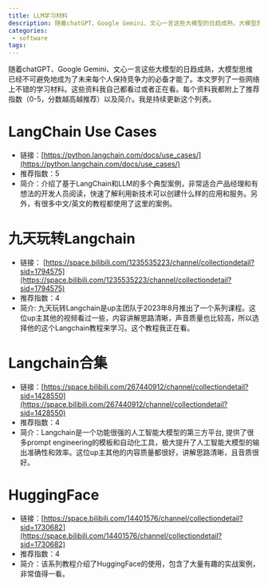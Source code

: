 ```yaml
---
title: LLM学习材料
description: 随着chatGPT、Google Gemini、文心一言这些大模型的日趋成熟，大模型思维已经不可避免地成为了未来每个人保持竞争力的必备才能了。本文罗列了一些网络上不错的学习材料。
categories:
 - software
tags:
---
```


随着chatGPT、Google Gemini、文心一言这些大模型的日趋成熟，大模型思维已经不可避免地成为了未来每个人保持竞争力的必备才能了。本文罗列了一些网络上不错的学习材料。这些资料我自己都看过或者正在看。每个资料我都附上了推荐指数（0-5，分数越高越推荐）以及简介。我是持续更新这个列表。

# LangChain Use Cases
- 链接：[https://python.langchain.com/docs/use_cases/](https://python.langchain.com/docs/use_cases/)
- 推荐指数：5
- 简介：介绍了基于LangChain和LLM的多个典型案例，非常适合产品经理和有想法的开发人员阅读，快速了解利用新技术可以创建什么样的应用和服务。另外，有很多中文/英文的教程都使用了这里的案例。

# 九天玩转Langchain
- 链接： [https://space.bilibili.com/1235535223/channel/collectiondetail?sid=1794575](https://space.bilibili.com/1235535223/channel/collectiondetail?sid=1794575)
- 推荐指数：4
- 简介: 九天玩转Langchain是up主团队于2023年8月推出了一个系列课程。这位up主其他的视频看过一些，内容讲解思路清晰，声音质量也比较高，所以选择他的这个Langchain教程来学习。这个教程我正在看。

# Langchain合集
- 链接：[https://space.bilibili.com/267440912/channel/collectiondetail?sid=1428550](https://space.bilibili.com/267440912/channel/collectiondetail?sid=1428550)
- 推荐指数：4
- 简介：Langchain是一个功能很强的人工智能大模型的第三方平台, 提供了很多prompt engineering的模板和自动化工具，极大提升了人工智能大模型的输出准确性和效率。这位up主其他的内容质量都很好，讲解思路清晰，且音质很好。

# HuggingFace
- 链接：[https://space.bilibili.com/14401576/channel/collectiondetail?sid=1730682](https://space.bilibili.com/14401576/channel/collectiondetail?sid=1730682)
- 推荐指数：4
- 简介：该系列教程介绍了HuggingFace的使用，包含了大量有趣的实战案例，非常值得一看。



